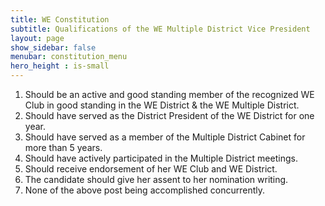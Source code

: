 ```yaml
---
title: WE Constitution
subtitle: Qualifications of the WE Multiple District Vice President
layout: page
show_sidebar: false
menubar: constitution_menu
hero_height : is-small
---
```


1. Should be an active and good standing member of the recognized WE Club in good standing in the WE District & the WE Multiple District. 
2. Should have served as the District President of the WE District for one year. 
3. Should have served as a member of the Multiple District Cabinet for more than 5 years. 
4. Should have actively participated in the Multiple District meetings. 
5. Should receive endorsement of her WE Club and WE District. 
6. The candidate should give her assent to her nomination writing. 
7. None of the above post being accomplished concurrently. 